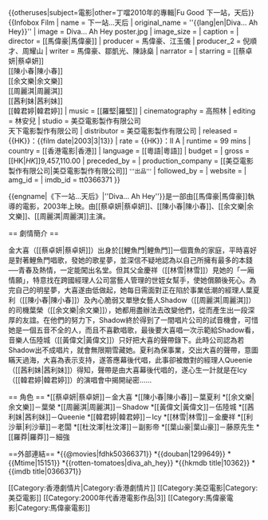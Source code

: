 {{otheruses|subject=電影|other=丁噹2010年的專輯|Fu Good 下一站，天后}}
{{Infobox Film
| name           = 下一站…天后
| original_name  = ''{{lang|en|Diva... Ah Hey}}''
| image          = Diva... Ah Hey poster.jpg
| image_size     = 
| caption        = 
| director       = [[馬偉豪|馬偉豪]]
| producer       = 馬偉豪、江玉儀
| producer_2     = 倪順才、周耀山
| writer         = 馬偉豪、鄒凱光、陳詠燊
| narrator       = 
| starring       = [[蔡卓妍|蔡卓妍]] <br /> [[陳小春|陳小春]] <br /> [[余文樂|余文樂]]  <br />[[周麗淇|周麗淇]] <br /> [[茜利妹|茜利妹]] <br /> [[韓君婷|韓君婷]]
| music          = [[羅堅|羅堅]]
| cinematography = 高照林
| editing        = 林安兒
| studio         = 美亞電影製作有限公司<br>天下電影製作有限公司
| distributor    = 美亞電影製作有限公司
| released       = {{HK}}：{{film date|2003|3|13}}
| rate           = {{HK}}：II A
| runtime        = 99 mins
| country        = [[香港電影|香港]]
| language       = [[粵語|粵語]]
| budget         = 
| gross          = [[HK$|HK$]]9,457,110.00
| preceded_by    = 
| production_company = [[美亞電影製作有限公司|美亞電影製作有限公司]] <small>'''出品'''</small>
| followed_by    = 
| website        = 
| amg_id         = 
| imdb_id        = tt0366371
}}

{{engname|《下一站…天后》|''Diva... Ah Hey''}}是一部由[[馬偉豪|馬偉豪]]執導的電影，2003年上映。由[[蔡卓妍|蔡卓妍]]、[[陳小春|陳小春]]、[[余文樂|余文樂]]、[[周麗淇|周麗淇]]主演。

== 劇情簡介 ==

金大喜（[[蔡卓妍|蔡卓妍]]）出身於[[鯉魚門|鯉魚門]]一個賣魚的家庭，平時喜好是對著鯉魚門唱歌，發她的歌星夢，並深信不疑地認為以自己所擁有最多的本錢──青春及熱情，一定能闖出名堂。但其父金慶祥（[[林雪|林雪]]）見她的「一廂情願」，特意找在跨國經理人公司當藝人管理的世姪女幫手，使她償願後死心。為完自己的明星夢，大喜遂由低做起，她每日需面對正在陷於事業低潮的經理人葉夏利（[[陳小春|陳小春]]）及內心脆弱又單戀女藝人Shadow（[[周麗淇|周麗淇]]）的司機葉榮（[[余文樂|余文樂]]），她都用盡辦法去改變他們，從而產生出一段深厚的友誼。在他們的努力下，Shadow終於得到了一間唱片公司的試音機會，可惜她是一個五音不全的人，而且不喜歡唱歌，最後要大喜唱一次示範給Shadow看，音樂人伍陸城（[[黃偉文|黃偉文]]）只好把大喜的聲帶錄下。此時公司認為若Shadow出不成唱片，就會無限期雪藏她。夏利為保事業，交出大喜的聲帶，意圖瞞天過海，大喜為表示支持，遂答應幕後代唱，此事卻被敵對的經理人Queenie（[[茜利妹|茜利妹]]）得知，聲帶是由大喜幕後代唱的，遂心生一計就是在Icy（[[韓君婷|韓君婷]]）的演唱會中揭開祕密……

== 角色 ==
*[[蔡卓妍|蔡卓妍]]－金大喜
*[[陳小春|陳小春]]－葉夏利
*[[余文樂|余文樂]]－葉榮
*[[周麗淇|周麗淇]]－Shadow
*[[黃偉文|黃偉文]]－伍陸城
*[[茜利妹|茜利妹]]－Queenie
*[[韓君婷|韓君婷]]－Icy
*[[林雪|林雪]]－金慶祥
*[[利沙華|利沙華]]－老闆
*[[杜汶澤|杜汶澤]]－副影帝
*[[葉山豪|葉山豪]]－藤原先生
*[[羅莽|羅莽]]－細強

==外部連結==
*{{@movies|fdhk50366371}}
*{{douban|1299649}}
*{{Mtime|15151}}
*{{rotten-tomatoes|diva_ah_hey}}
*{{hkmdb title|10362}}
*{{imdb title|0366371}}

[[Category:香港劇情片|Category:香港劇情片]]
[[Category:美亞電影|Category:美亞電影]]
[[Category:2000年代香港電影作品|3]]
[[Category:馬偉豪電影|Category:馬偉豪電影]]